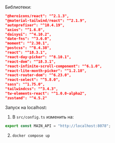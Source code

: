 Библиотеки:
```json
"@heroicons/react": "^2.1.3",
"@material-tailwind/react": "^2.1.9",
"autoprefixer": "^10.4.19",
"axios": "^1.6.8",
"daisyui": "^4.10.2",
"date-fns": "^3.6.0",
"moment": "^2.30.1",
"postcss": "^8.4.38",
"react": "^18.3.1",
"react-day-picker": "^8.10.1",
"react-dom": "^18.3.1",
"react-infinite-scroll-component": "^6.1.0",
"react-lite-month-picker": "^1.2.18",
"react-router-dom": "^6.23.0",
"react-select": "^5.8.0",
"sass": "^1.75.0",
"tailwindcss": "^3.4.3",
"tw-elements-react": "^1.0.0-alpha2",
"zustand": "^4.5.2"
```

Запуск на localhost:
1. В `src/config.ts` изменить на:

```ts
export const MAIN_API = "http://localhost:8078";
```

2. ```sh
   docker compose up
   ```
